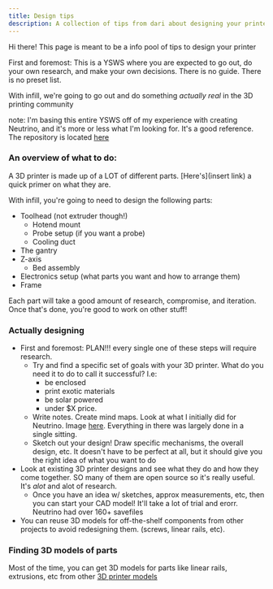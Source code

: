 ```yaml
---
title: Design tips
description: A collection of tips from dari about designing your printer
---
```



Hi there! This page is meant to be a info pool of tips to design your printer


First and foremost: This is a YSWS where you are expected to go out, do your own research, and make your own decisions. There is no guide. There is no preset list.

With infill, we're going to go out and do something *actually real* in the 3D printing community

note: I'm basing this entire YSWS off of my experience with creating Neutrino, and it's more or less what I'm looking for. It's a good reference. The repository is located [here](https://github.com/the-openary/neutrino)


### An overview of what to do:
A 3D printer is made up of a LOT of different parts. [Here's](insert link) a quick primer on what they are.

With infill, you're going to need to design the following parts:
- Toolhead (not extruder though!)
    - Hotend mount
    - Probe setup (if you want a probe)
    - Cooling duct
- The gantry
- Z-axis
    - Bed assembly
- Electronics setup (what parts you want and how to arrange them)
- Frame

Each part will take a good amount of research, compromise, and iteration. Once that's done, you're good to work on other stuff!





### Actually designing
- First and foremost: PLAN!!! every single one of these steps will require research.
    - Try and find a specific set of goals with your 3D printer. What do you need it to do to call it successful? I.e:
        - be enclosed
        - print exotic materials
        - be solar powered
        - under $X price.
    - Write notes. Create mind maps. Look at what I initially did for Neutrino. Image [here](https://theopenary.com/images/neutrino/neutrinomaphr.png). Everything in there was largely done in a single sitting.
    - Sketch out your design! Draw specific mechanisms, the overall design, etc. It doesn't have to be perfect at all, but it should give you the right idea of what you want to do
- Look at existing 3D printer designs and see what they do and how they come together. SO many of them are open source so it's really useful. It's *alot* and alot of research.
    - Once you have an idea w/ sketches, approx measurements, etc, then you can start your CAD model! It'll take a lot of trial and erorr. Neutrino had over 160+ savefiles
- You can reuse 3D models for off-the-shelf components from other projects to avoid redesigning them. (screws, linear rails,  etc).

### Finding 3D models of parts
Most of the time, you can get 3D models for parts like linear rails, extrusions, etc from other [3D printer models]()